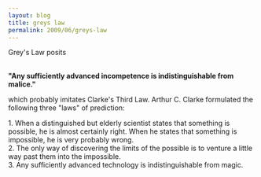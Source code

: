 ```yaml
---
layout: blog
title: greys law
permalink: 2009/06/greys-law
---
```


<p>Grey's Law posits </p>
<p><strong><br />
"Any sufficiently advanced incompetence is indistinguishable from malice."</strong></p>
<p>which probably imitates Clarke's Third Law. Arthur C. Clarke formulated the following three "laws" of prediction:</p>
<p>   1. When a distinguished but elderly scientist states that something is possible, he is almost certainly right. When he states that something is impossible, he is very probably wrong.<br />
   2. The only way of discovering the limits of the possible is to venture a little way past them into the impossible.<br />
   3. Any sufficiently advanced technology is indistinguishable from magic.</p>
